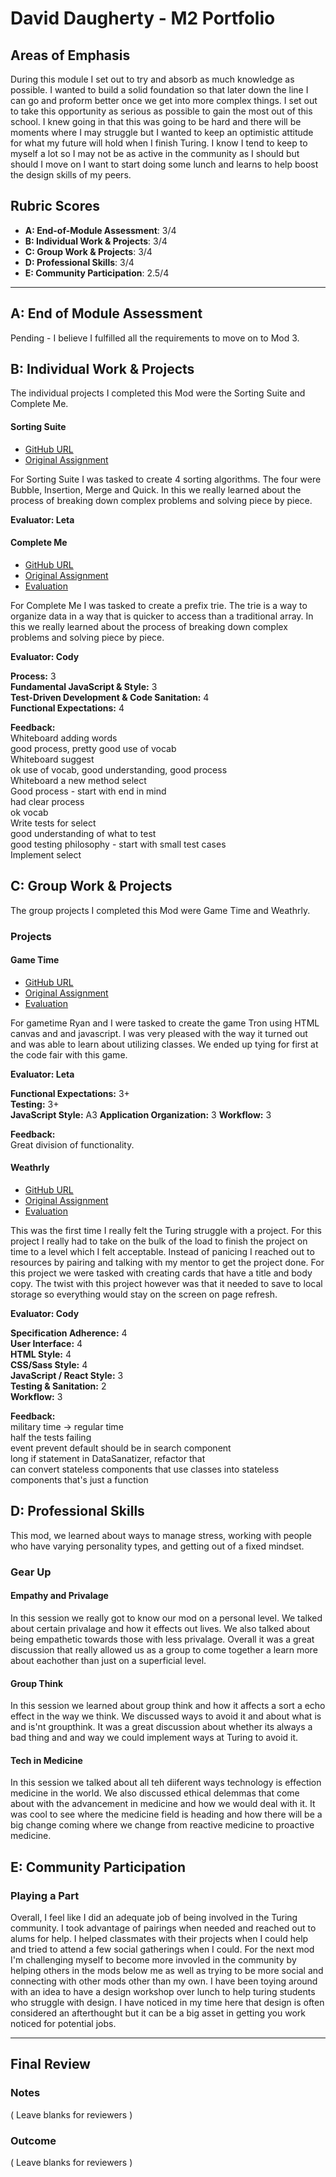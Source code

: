 
# David Daugherty - M2 Portfolio

## Areas of Emphasis

During this module I set out to try and absorb as much knowledge as possible. I wanted to build a solid foundation so that later down the line I can go and proform better once we get into more complex things. I set out to take this opportunity as serious as possible to gain the most out of this school. I knew going in that this was going to be hard and there will be moments where I may struggle but I wanted to keep an optimistic attitude for what my future will hold when I finish Turing. I know I tend to keep to myself a lot so I may not be as active in the community as I should but should I move on I want to start doing some lunch and learns to help boost the design skills of my peers.

## Rubric Scores

* **A: End-of-Module Assessment**: 3/4
* **B: Individual Work & Projects**: 3/4
* **C: Group Work & Projects**: 3/4
* **D: Professional Skills**: 3/4
* **E: Community Participation**: 2.5/4

-----------------------

## A: End of Module Assessment

Pending - I believe I fulfilled all the requirements to move on to Mod 3.


## B: Individual Work & Projects

The individual projects I completed this Mod were the Sorting Suite and Complete Me.

#### Sorting Suite

* [GitHub URL](https://github.com/daughedm/TDD/tree/sorting-suite)
* [Original Assignment](http://frontend.turing.io/projects/sorting-suite.html)


For Sorting Suite I was tasked to create 4 sorting algorithms. The four were Bubble, Insertion, Merge and Quick. In this we really learned about the process of breaking down complex problems and solving piece by piece.

**Evaluator: Leta**

#### Complete Me

* [GitHub URL](https://github.com/daughedm/complete-me)
* [Original Assignment](http://frontend.turing.io/projects/complete-me.html)
* [Evaluation](https://github.com/turingschool/front-end-submissions-public/blob/master/1801/mod-2/completeMe/docDaugherty.md)

For Complete Me I was tasked to create a prefix trie. The trie is a way to organize data in a way that is quicker to access than a traditional array. In this we really learned about the process of breaking down complex problems and solving piece by piece.

**Evaluator: Cody**

**Process:** 3  
**Fundamental JavaScript & Style:** 3  
**Test-Driven Development & Code Sanitation:** 4  
**Functional Expectations:** 4  

**Feedback:**  
Whiteboard adding words  
good process, pretty good use of vocab  
Whiteboard suggest  
ok use of vocab, good understanding, good process  
Whiteboard a new method select  
Good process - start with end in mind  
had clear process  
ok vocab  
Write tests for select  
good understanding of what to test  
good testing philosophy - start with small test cases  
Implement select  

## C: Group Work & Projects

The group projects I completed this Mod were Game Time and Weathrly.

### Projects

#### Game Time

* [GitHub URL](https://github.com/RyanH5/game-time)
* [Original Assignment](http://frontend.turing.io/projects/game-time.html)
* [Evaluation](https://github.com/turingschool/front-end-submissions-public/blob/master/1801/mod-2/gametime/ryan-doc.md)

For gametime Ryan and I were tasked to create the game Tron using HTML canvas and and javascript. I was very pleased with the way it turned out and was able to learn about utilizing classes. We ended up tying for first at the code fair with this game.

**Evaluator: Leta**  

**Functional Expectations:** 3+  
**Testing:** 3+  
**JavaScript Style:** A3 
**Application Organization:** 3 
**Workflow:** 3  

**Feedback:**  
Great division of functionality.

#### Weathrly

* [GitHub URL](https://github.com/daughedm/weathrly)
* [Original Assignment](http://frontend.turing.io/projects/weathrly.html)
* [Evaluation](https://github.com/turingschool/front-end-submissions-public/blob/master/1801/mod-2/weathrly/camilo-doc.md)

This was the first time I really felt the Turing struggle with a project. For this project I really had to take on the bulk of the load to finish the project on time to a level which I felt acceptable. Instead of panicing I reached out to resources by pairing and talking with my mentor to get the project done. For this project we were tasked with creating cards that have a title and body copy. The twist with this project however was that it needed to save to local storage so everything would stay on the screen on page refresh.

**Evaluator: Cody**  

**Specification Adherence:** 4  
**User Interface:** 4  
**HTML Style:** 4  
**CSS/Sass Style:** 4  
**JavaScript / React Style:** 3  
**Testing & Sanitation:** 2  
**Workflow:** 3   

**Feedback:**  
military time -> regular time  
half the tests failing  
event prevent default should be in search component  
long if statement in DataSanatizer, refactor that  
can convert stateless components that use classes into stateless components that's just a function  


## D: Professional Skills
This mod, we learned about ways to manage stress, working with people who have varying personality types, and getting out of a fixed mindset.

### Gear Up
#### Empathy and Privalage

In this session we really got to know our mod on a personal level. We talked about certain privalage and how it effects out lives. We also talked about being empathetic towards those with less privalage. Overall it was a great discussion that really allowed us as a group to come together a learn more about eachother than just on a superficial level.

#### Group Think

In this session we learned about group think and how it affects a sort a echo effect in the way we think. We discussed ways to avoid it and about what is and is'nt groupthink. It was a great discussion about whether its always a bad thing and and way we could implement ways at Turing to avoid it.

#### Tech in Medicine

In this session we talked about all teh diiferent ways technology is effection medicine in the world. We also discussed ethical delemmas that come about with the advancement in medicine and how we would deal with it. It was cool to see where the medicine field is heading and how there will be a big change coming where we change from reactive medicine to proactive medicine.

## E: Community Participation

### Playing a Part
Overall, I feel like I did an adequate job of being involved in the Turing community. I took advantage of pairings when needed and reached out to alums for help. I helped classmates with their projects when I could help and tried to attend a few social gatherings when I could. For the next mod I'm challenging myself to become more invovled in the community by helping others in the mods below me as well as trying to be more social and connecting with other mods other than my own. I have been toying around with an idea to have a design workshop over lunch to help turing students who struggle with design. I have noticed in my time here that design is often considered an afterthought but it can be a big asset in getting you work noticed for potential jobs.

------------------

## Final Review

### Notes

( Leave blanks for reviewers )

### Outcome

( Leave blanks for reviewers )
